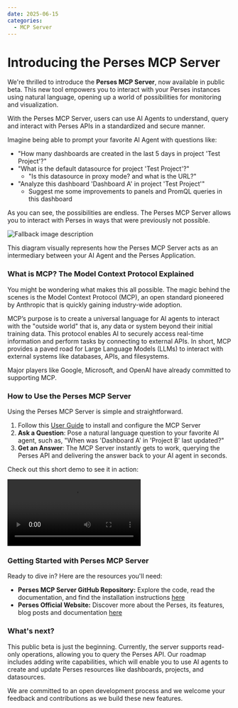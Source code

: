 ```yaml
---
date: 2025-06-15
categories:
  - MCP Server
---
```



# Introducing the Perses MCP Server

We're thrilled to introduce the **Perses MCP Server**, now available in public beta. This new tool empowers you to interact with your Perses instances using natural language, opening up a world of possibilities for monitoring and visualization.

With the Perses MCP Server, users can use AI Agents to understand, query and interact with Perses APIs in a standardized and secure manner. 

Imagine being able to prompt your favorite AI Agent with questions like: 

- "How many dashboards are created in the last 5 days in project 'Test Project'?"
- "What is the default datasource for project 'Test Project'?"
    - "Is this datasource in proxy mode? and what is the URL?" 
- "Analyze this dashboard 'Dashboard A' in project 'Test Project'"
    - Suggest me some improvements to panels and PromQL queries in this dashboard

As you can see, the possibilities are endless. The Perses MCP Server allows you to interact with Perses in ways that were previously not possible.
<!-- more -->
<picture>
  <img alt="Fallback image description" src="https://github.com/user-attachments/assets/416409df-9045-41f3-b10b-91df3020af1f">
</picture>

This diagram visually represents how the Perses MCP Server acts as an intermediary between your AI Agent and the Perses Application.


### What is MCP? The Model Context Protocol Explained

You might be wondering what makes this all possible. The magic behind the scenes is the Model Context Protocol (MCP), an open standard pioneered by Anthropic that is quickly gaining industry-wide adoption. 

MCP’s purpose is to create a universal language for AI agents to interact with the "outside world" that is, any data or system beyond their initial training data. This protocol enables AI to securely access real-time information and perform tasks by connecting to external APIs. In short, MCP provides a paved road for Large Language Models (LLMs) to interact with external systems like databases, APIs, and filesystems.

Major players like Google, Microsoft, and OpenAI have already committed to supporting MCP.


### How to Use the Perses MCP Server

Using the Perses MCP Server is simple and straightforward. 

1. Follow this [User Guide](https://github.com/perses/mcp-server/blob/main/README.md#usage) to install and configure the MCP Server
2. **Ask a Question**: Pose a natural language question to your favorite AI agent, such as, "When was 'Dashboard A' in 'Project B' last updated?"
3. **Get an Answer**: The MCP Server instantly gets to work, querying the Perses API and delivering the answer back to your AI agent in seconds.

Check out this short demo to see it in action:

<video controls>
  <source src="/assets/images/blog/mcp-server/perses-mcp-server-demo.mp4" type="video/mp4">
  Your browser does not support the video tag.
</video>

### Getting Started with Perses MCP Server

Ready to dive in? Here are the resources you'll need:

- **Perses MCP Server GitHub Repository:** Explore the code, read the documentation, and find the installation instructions [here]( https://github.com/perses/mcp-server)
- **Perses Official Website:** Discover more about the Perses, its features, blog posts and documentation [here](https://perses.dev)


### What's next?

This public beta is just the beginning. Currently, the server supports read-only operations, allowing you to query the Perses API. Our roadmap includes adding write capabilities, which will enable you to use AI agents to create and update Perses resources like dashboards, projects, and datasources.

We are committed to an open development process and we welcome your feedback and contributions as we build these new features. 
